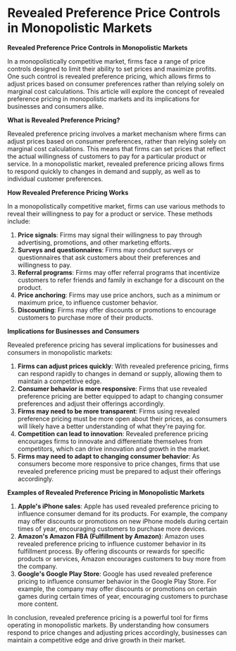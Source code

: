 # Revealed Preference Price Controls in Monopolistic Markets

**Revealed Preference Price Controls in Monopolistic Markets**

In a monopolistically competitive market, firms face a range of price controls designed to limit their ability to set prices and maximize profits. One such control is revealed preference pricing, which allows firms to adjust prices based on consumer preferences rather than relying solely on marginal cost calculations. This article will explore the concept of revealed preference pricing in monopolistic markets and its implications for businesses and consumers alike.

**What is Revealed Preference Pricing?**

Revealed preference pricing involves a market mechanism where firms can adjust prices based on consumer preferences, rather than relying solely on marginal cost calculations. This means that firms can set prices that reflect the actual willingness of customers to pay for a particular product or service. In a monopolistic market, revealed preference pricing allows firms to respond quickly to changes in demand and supply, as well as to individual customer preferences.

**How Revealed Preference Pricing Works**

In a monopolistically competitive market, firms can use various methods to reveal their willingness to pay for a product or service. These methods include:

1. **Price signals**: Firms may signal their willingness to pay through advertising, promotions, and other marketing efforts.
2. **Surveys and questionnaires**: Firms may conduct surveys or questionnaires that ask customers about their preferences and willingness to pay.
3. **Referral programs**: Firms may offer referral programs that incentivize customers to refer friends and family in exchange for a discount on the product.
4. **Price anchoring**: Firms may use price anchors, such as a minimum or maximum price, to influence customer behavior.
5. **Discounting**: Firms may offer discounts or promotions to encourage customers to purchase more of their products.

**Implications for Businesses and Consumers**

Revealed preference pricing has several implications for businesses and consumers in monopolistic markets:

1. **Firms can adjust prices quickly**: With revealed preference pricing, firms can respond rapidly to changes in demand or supply, allowing them to maintain a competitive edge.
2. **Consumer behavior is more responsive**: Firms that use revealed preference pricing are better equipped to adapt to changing consumer preferences and adjust their offerings accordingly.
3. **Firms may need to be more transparent**: Firms using revealed preference pricing must be more open about their prices, as consumers will likely have a better understanding of what they're paying for.
4. **Competition can lead to innovation**: Revealed preference pricing encourages firms to innovate and differentiate themselves from competitors, which can drive innovation and growth in the market.
5. **Firms may need to adapt to changing consumer behavior**: As consumers become more responsive to price changes, firms that use revealed preference pricing must be prepared to adjust their offerings accordingly.

**Examples of Revealed Preference Pricing in Monopolistic Markets**

1. **Apple's iPhone sales**: Apple has used revealed preference pricing to influence consumer demand for its products. For example, the company may offer discounts or promotions on new iPhone models during certain times of year, encouraging customers to purchase more devices.
2. **Amazon's Amazon FBA (Fulfillment by Amazon)**: Amazon uses revealed preference pricing to influence customer behavior in its fulfillment process. By offering discounts or rewards for specific products or services, Amazon encourages customers to buy more from the company.
3. **Google's Google Play Store**: Google has used revealed preference pricing to influence consumer behavior in the Google Play Store. For example, the company may offer discounts or promotions on certain games during certain times of year, encouraging customers to purchase more content.

In conclusion, revealed preference pricing is a powerful tool for firms operating in monopolistic markets. By understanding how consumers respond to price changes and adjusting prices accordingly, businesses can maintain a competitive edge and drive growth in their market.
